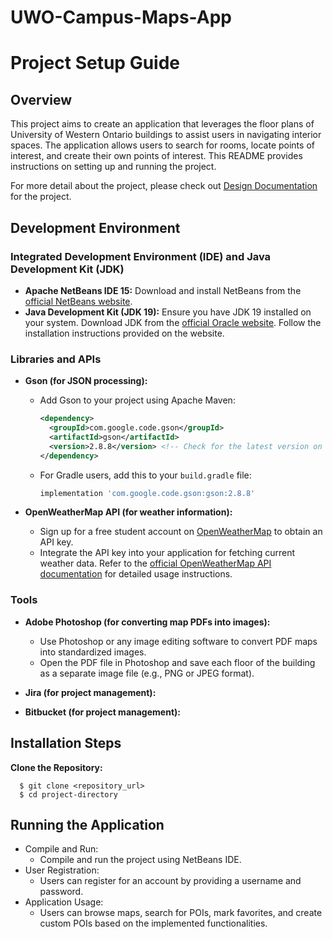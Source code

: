 # UWO-Campus-Maps-App

# Project Setup Guide

## Overview

This project aims to create an application that leverages the floor plans of University of Western Ontario buildings to assist users in navigating interior spaces. The application allows users to search for rooms, locate points of interest, and create their own points of interest. This README provides instructions on setting up and running the project.

For more detail about the project, please check out [Design Documentation](https://github.com/hanyunguo/UWO-Campus-Maps-App/blob/main/Design%20Document%20uwo.pdf) for the project.

## Development Environment

### Integrated Development Environment (IDE) and Java Development Kit (JDK)

- **Apache NetBeans IDE 15:** Download and install NetBeans from the [official NetBeans website](https://netbeans.apache.org/download/index.html).
- **Java Development Kit (JDK 19):** Ensure you have JDK 19 installed on your system. Download JDK from the [official Oracle website](https://www.oracle.com/java/technologies/javase-jdk15-downloads.html). Follow the installation instructions provided on the website.

### Libraries and APIs

- **Gson (for JSON processing):**
  - Add Gson to your project using Apache Maven:
    ```xml
    <dependency>
      <groupId>com.google.code.gson</groupId>
      <artifactId>gson</artifactId>
      <version>2.8.8</version> <!-- Check for the latest version on the official Gson GitHub repository -->
    </dependency>
    ```
  - For Gradle users, add this to your `build.gradle` file:
    ```gradle
    implementation 'com.google.code.gson:gson:2.8.8'
    ```

- **OpenWeatherMap API (for weather information):**
  - Sign up for a free student account on [OpenWeatherMap](https://home.openweathermap.org/users/sign_up) to obtain an API key.
  - Integrate the API key into your application for fetching current weather data. Refer to the [official OpenWeatherMap API documentation](https://openweathermap.org/api) for detailed usage instructions.

### Tools

- **Adobe Photoshop (for converting map PDFs into images):**
  - Use Photoshop or any image editing software to convert PDF maps into standardized images.
  - Open the PDF file in Photoshop and save each floor of the building as a separate image file (e.g., PNG or JPEG format).

- **Jira (for project management):**
  
- **Bitbucket (for project management):**

## Installation Steps

  **Clone the Repository:**
   ```
     $ git clone <repository_url>
     $ cd project-directory
   ```
## Running the Application

  - Compile and Run:
    - Compile and run the project using NetBeans IDE.
  - User Registration:
    - Users can register for an account by providing a username and password.
  - Application Usage:
    - Users can browse maps, search for POIs, mark favorites, and create custom POIs based on the implemented functionalities.
